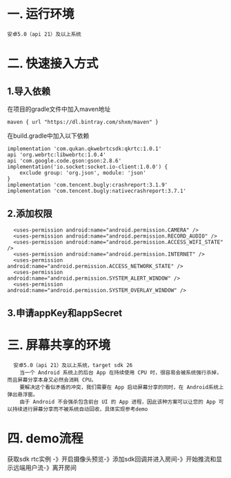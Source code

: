 # 一.	运行环境
    安卓5.0（api 21）及以上系统
# 二.	快速接入方式
## 1.导入依赖
在项目的gradle文件中加入maven地址

    maven { url "https://dl.bintray.com/shxm/maven" }
 
在build.gradle中加入以下依赖

    implementation 'com.qukan.qkwebrtcsdk:qkrtc:1.0.1'
    api 'org.webrtc:libwebrtc:1.0.4'
    api 'com.google.code.gson:gson:2.8.6'
    implementation('io.socket:socket.io-client:1.0.0') {
        exclude group: 'org.json', module: 'json'
    }
    implementation 'com.tencent.bugly:crashreport:3.1.9'
    implementation 'com.tencent.bugly:nativecrashreport:3.7.1'
    
## 2.添加权限
      <uses-permission android:name="android.permission.CAMERA" />
      <uses-permission android:name="android.permission.RECORD_AUDIO" />
      <uses-permission android:name="android.permission.ACCESS_WIFI_STATE" />
      <uses-permission android:name="android.permission.INTERNET" />
      <uses-permission android:name="android.permission.ACCESS_NETWORK_STATE" />
      <uses-permission android:name="android.permission.SYSTEM_ALERT_WINDOW" />
      <uses-permission android:name="android.permission.SYSTEM_OVERLAY_WINDOW" />

## 3.申请appKey和appSecret

# 三.    屏幕共享的环境
      安卓5.0（api 21）及以上系统，target sdk 26
        当一个 Android 系统上的后台 App 在持续使用 CPU 时，很容易会被系统强行杀掉，而且屏幕分享本身又必然会消耗 CPU。
        要解决这个看似矛盾的冲突，我们需要在 App 启动屏幕分享的同时，在 Android系统上弹出悬浮窗。
        由于 Android 不会强杀包含前台 UI 的 App 进程，因此该种方案可以让您的 App 可以持续进行屏幕分享而不被系统自动回收，具体实现参考demo
        
# 四.    demo流程
        
   获取sdk rtc实例 -》开启摄像头预览-》添加sdk回调并进入房间-》开始推流和显示远端用户流-》离开房间
